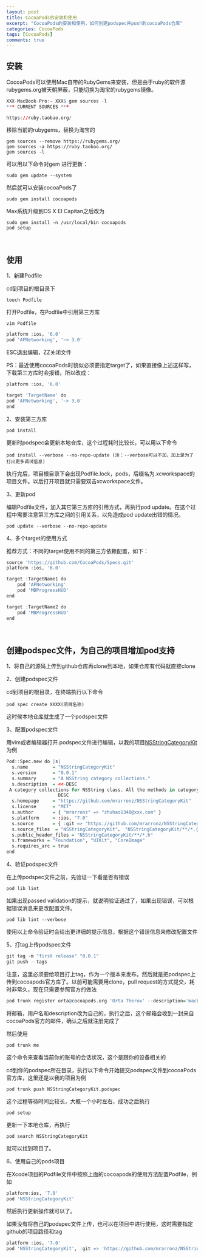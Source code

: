 ```yaml
---
layout: post
title: CocoaPods的安装和使用
excerpt: "CocoaPods的安装和使用，如何创建podspec并push到cocoaPods仓库"
categories: CocoaPods
tags: [CocoaPods]
comments: true
---
```


## 安装

CocoaPods可以使用Mac自带的RubyGems来安装，但是由于ruby的软件源rubygems.org被天朝屏蔽，只能切换为淘宝的rubygems镜像。

```r
XXX-MacBook-Pro:~ XXX$ gem sources -l
*** CURRENT SOURCES ***

https://ruby.taobao.org/
```
移除当前的rubygems，替换为淘宝的

```
gem sources --remove https://rubygems.org/
gem sources -a https://ruby.taobao.org/
gem sources -l
```
可以用以下命令对gem 进行更新：

```
sudo gem update --system
```
然后就可以安装cocoaPods了

```
sudo gem install cocoapods
```
Max系统升级到OS X EI Capitan之后改为

```
sudo gem install -n /usr/local/bin cocoapods
pod setup
```
<br/>

## 使用

1、新建Podfile

cd到项目的根目录下

```
touch Podfile
```
打开Podfile，在Podfile中引用第三方库

```
vim Podfile
```

```r
platform :ios, '6.0'   
pod 'AFNetworking', '~> 3.0'
```
ESC退出编辑，ZZ关闭文件

PS：最近使用cocoaPods时貌似必须要指定target了，如果直接像上述这样写，下载第三方库时会报错，所以改成：

```r
platform :ios, '6.0'   

target 'TargetName' do
pod 'AFNetworking', '~> 3.0'
end
```

2、安装第三方库

```
pod install
```
更新时podspec会更新本地仓库，这个过程耗时比较长，可以用以下命令

```
pod install --verbose --no-repo-update (注：--verbose可以不加，加上是为了打出更多调试信息)
```

执行完后，项目根目录下会出现Podfile.lock，pods，后缀名为.xcworkspace的项目文件。以后打开项目就只需要双击xcworkspace文件。
<br/>

3、更新pod

编辑Podfile文件，加入其它第三方库的引用方式，再执行pod update。在这个过程中需要注意第三方库之间的引用关系，以免造成pod update出错的情况。

```
pod update --verbose --no-repo-update
```

4、多个target的使用方式

推荐方式：不同的target使用不同的第三方依赖配置，如下：

```r
source 'https://github.com/CocoaPods/Specs.git'
platform :ios, '6.0'

target :TargetName1 do
    pod 'AFNetworking'
    pod 'MBProgressHUD'
end

target :TargetName2 do
    pod 'MBProgressHUD'
end
```
<br/>

## 创建podspec文件，为自己的项目增加pod支持

1、将自己的源码上传到github仓库再clone到本地，如果仓库有代码就直接clone

2、创建podspec文件

cd到项目的根目录，在终端执行以下命令

```
pod spec create XXXX(项目名称)
```
这时候本地仓库就生成了一个podspec文件

3、配置podspec文件

用vim或者编辑器打开.podspec文件进行编辑，以我的项目[NSStringCategoryKit](https://github.com/mrarronz/NSStringCategoryKit)为例

```r
Pod::Spec.new do |s|
  s.name         = "NSStringCategoryKit"
  s.version      = "0.0.1"
  s.summary      = "A NSString category collections."
  s.description  = <<-DESC
 A category collections for NSString class. All the methods in category are often used in app development.
                   DESC
  s.homepage     = "https://github.com/mrarronz/NSStringCategoryKit"
  s.license      = "MIT"
  s.author       = { "mrarronz" => "zhuhao1340@xxx.com" }
  s.platform     = :ios, "7.0"
  s.source       = { :git => "https://github.com/mrarronz/NSStringCategoryKit.git", :tag => "0.0.1" }
  s.source_files  = "NSStringCategoryKit"， "NSStringCategoryKit/**/*.{h，m}"
  s.public_header_files = "NSStringCategoryKit/**/*.h"
  s.frameworks = "Foundation", "UIKit", "CoreImage"
  s.requires_arc = true
end
```

4、验证podspec文件

在上传podspec文件之前，先验证一下看是否有错误

```
pod lib lint
```
如果出现passed validation的提示，就说明验证通过了，如果出现错误，可以根据错误消息来更改配置文件。

```
pod lib lint --verbose
```
使用以上命令验证时会给出更详细的提示信息，根据这个错误信息来修改配置文件

5、打tag上传podspec文件

```r
git tag -m "first release" "0.0.1"
git push --tags
```
注意，这里必须要给项目打上tag，作为一个版本来发布。然后就是把podspec上传到cocoapods官方库了。以前可能需要用clone，pull request的方式提交，耗时非常久，现在只需要参照官方的做法

```r
pod trunk register orta@cocoapods.org 'Orta Therox' --description='macbook air'
```
将邮箱，用户名和description改为自己的，执行之后，这个邮箱会收到一封来自cocoaPods官方的邮件，确认之后就注册完成了

然后使用

```
pod trunk me
```
这个命令来查看当前你的账号的会话状况，这个是跟你的设备相关的

cd到你的podspec所在目录，执行以下命令开始提交podspec文件到cocoaPods官方库，这里还是以我的项目为例

```
pod trunk push NSStringCategoryKit.podspec
```
这个过程等待时间比较长，大概一个小时左右，成功之后执行

```
pod setup
```
更新一下本地仓库，再执行

```
pod search NSStringCategoryKit
```
就可以找到项目了。

6、使用自己的pods项目

在Xcode项目的Podfile文件中按照上面的cocoapods的使用方法配置Podfile，例如

```r
platform:ios, '7.0'   
pod 'NSStringCategoryKit'
```
然后执行更新操作就可以了。

如果没有将自己的podspec文件上传，也可以在项目中进行使用，这时需要指定github的项目路径和tag

```r
platform :ios, '7.0'
pod 'NSStringCategoryKit', :git => 'https://github.com/mrarronz/NSStringCategoryKit.git', :tag => '0.1.0'
```
